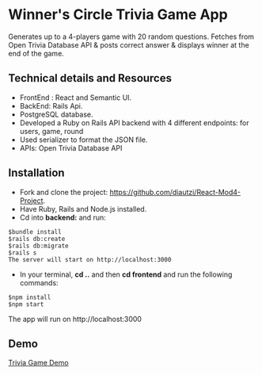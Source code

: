 # Winner's Circle Trivia Game App

Generates up to a 4-players game with 20 random questions. Fetches from Open Trivia Database API & posts correct answer & displays winner at the end of the game. 

## Technical details and Resources


- FrontEnd : React and Semantic UI.
- BackEnd: Rails Api.
- PostgreSQL database.
- Developed a Ruby on Rails API backend with 4 different endpoints: for users, game, round
- Used serializer to format the JSON file.
- APIs:  Open Trivia Database API

## Installation
- Fork and clone the project: https://github.com/diautzi/React-Mod4-Project.
- Have Ruby, Rails and Node.js installed.
- Cd into **backend:** and run:
```
$bundle install
$rails db:create
$rails db:migrate
$rails s 
The server will start on http://localhost:3000
```

- In your terminal, **cd ..** and then **cd frontend** and run the following commands:
```
$npm install
$npm start
```
The app will run on http://localhost:3000

## Demo
[Trivia Game Demo](demo.mov)



